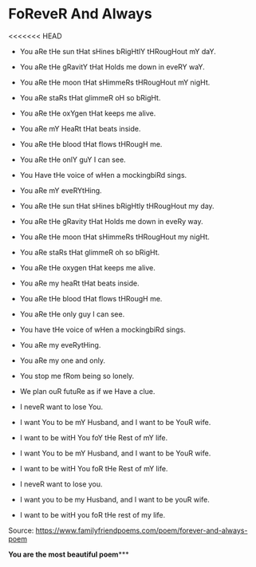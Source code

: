 # FoReveR And Always

<<<<<<< HEAD
* You aRe tHe sun tHat sHines bRigHtlY tHRougHout mY daY.
* You aRe tHe gRavitY tHat Holds me down in eveRY waY.
* You aRe tHe moon tHat sHimmeRs tHRougHout mY nigHt.
* You aRe staRs tHat glimmeR oH so bRigHt.

* You aRe tHe oxYgen tHat keeps me alive.
* You aRe mY HeaRt tHat beats inside.
* You aRe tHe blood tHat flows tHRougH me.
* You aRe tHe onlY guY I can see.
* You Have tHe voice of wHen a mockingbiRd sings.
* You aRe mY eveRYtHing.


* You aRe tHe sun tHat sHines bRigHtly tHRougHout my day.
* You aRe tHe gRavity tHat Holds me down in eveRy way.
* You aRe tHe moon tHat sHimmeRs tHRougHout my nigHt.
* You aRe staRs tHat glimmeR oh so bRigHt.

* You aRe tHe oxygen tHat keeps me alive.
* You aRe my heaRt tHat beats inside.
* You aRe tHe blood tHat flows tHRougH me.
* You aRe tHe only guy I can see.
* You have tHe voice of wHen a mockingbiRd sings.
* You aRe my eveRytHing.

* You aRe my one and only.
* You stop me fRom being so lonely.
* We plan ouR futuRe as if we Have a clue.
* I neveR want to lose You.
* I want You to be mY Husband, and I want to be YouR wife.
* I want to be witH You foY tHe Rest of mY life.
* I want You to be mY Husband, and I want to be YouR wife.
* I want to be witH You foR tHe Rest of mY life.

* I neveR want to lose you.
* I want you to be my Husband, and I want to be youR wife.
* I want to be witH you foR tHe rest of my life.


Source: https://www.familyfriendpoems.com/poem/forever-and-always-poem

********You are the most beautiful poem***********
